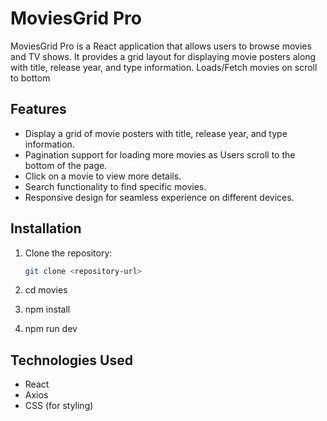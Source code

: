 # MoviesGrid Pro

MoviesGrid Pro is a React application that allows users to browse movies and TV shows. It provides a grid layout for displaying movie posters along with title, release year, and type information. 
Loads/Fetch movies on scroll to bottom

## Features

- Display a grid of movie posters with title, release year, and type information.
- Pagination support for loading more movies as Users scroll to the bottom of the page.
- Click on a movie to view more details.
- Search functionality to find specific movies.
- Responsive design for seamless experience on different devices.

## Installation

1. Clone the repository:

   ```bash
   git clone <repository-url>

2. cd movies

3. npm install
4. npm run dev


## Technologies Used

- React
- Axios
- CSS (for styling)